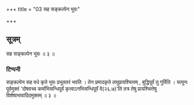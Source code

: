 +++
title = "03 सह सङ्कल्पेन भूयः"

+++
## सूत्रम्
सह सङ्कल्पेन भूयः ॥ ३ ॥  
### टिप्पनी
सङ्कल्पेन सह वधे कृते भूयः प्रभूततरं भवति । तेन प्रमादकृते लघुप्रायश्चित्तम् , बुद्धिपूर्वं तु गुर्विति । यत्पुनः पूर्वमुक्तं 'दोषवच्च कर्माभिसन्धिपूर्वं कृत्वाऽनभिसन्धिपूर्वं वे(२६.७)'ति तत्र तेषु प्रायश्चित्तेषु विशेषाभावादिदमुक्तम् ॥ ३ ॥   
